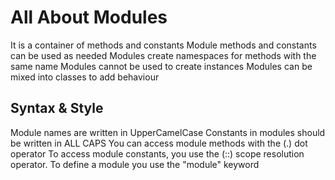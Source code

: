 # All About Modules

It is a container of methods and constants
Module methods and constants can be used as needed
Modules create namespaces for methods with the same name
Modules cannot be used to create instances
Modules can be mixed into classes to add behaviour


## Syntax & Style
Module names are written in UpperCamelCase
Constants in modules should be written in ALL CAPS
You can access module methods with the (.) dot operator
To access module constants, you use the (::) scope resolution operator.
To define a module you use the "module" keyword
